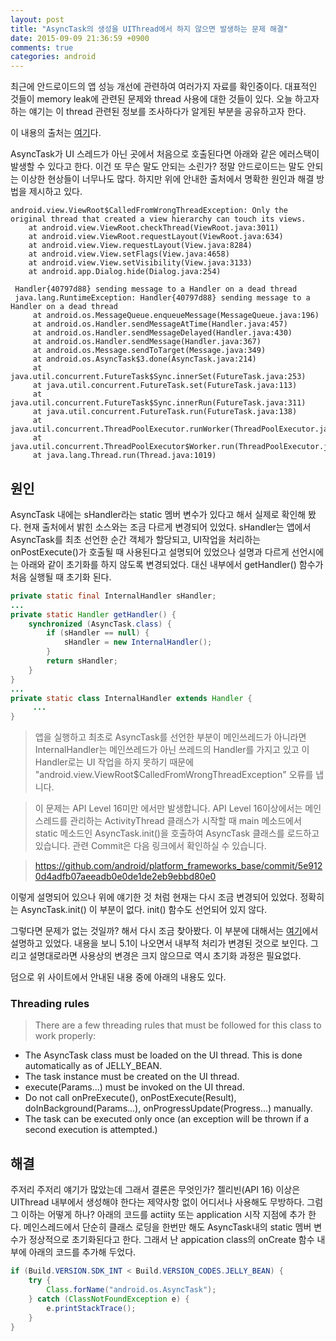 ```yaml
---
layout: post
title: "AsyncTask의 생성을 UIThread에서 하지 않으면 발생하는 문제 해결"
date: 2015-09-09 21:36:59 +0900
comments: true
categories: android
---
```


최근에 안드로이드의 앱 성능 개선에 관련하여 여러가지 자료를 확인중이다. 대표적인 것들이 memory leak에 관련된 문제와 thread 사용에 대한 것들이 있다. 오늘 하고자 하는 얘기는 이 thread 관련된 정보를 조사하다가 알게된 부분을 공유하고자 한다.

이 내용의 출처는 [여기]("https://gist.github.com/benelog/5954649")다.

AsyncTask가 UI 스레드가 아닌 곳에서 처음으로 호출된다면 아래와 같은 에러스택이 발생할 수 있다고 한다. 이건 또 무슨 말도 안되는 소린가? 정말 안드로이드는 말도 안되는 이상한 현상들이 너무나도 많다. 하지만 위에 안내한 출처에서 명확한 원인과 해결 방법을 제시하고 있다.

```
android.view.ViewRoot$CalledFromWrongThreadException: Only the original thread that created a view hierarchy can touch its views.
    at android.view.ViewRoot.checkThread(ViewRoot.java:3011)
    at android.view.ViewRoot.requestLayout(ViewRoot.java:634)
    at android.view.View.requestLayout(View.java:8284)
    at android.view.View.setFlags(View.java:4658)
    at android.view.View.setVisibility(View.java:3133)
    at android.app.Dialog.hide(Dialog.java:254)
```

```
 Handler{40797d88} sending message to a Handler on a dead thread
 java.lang.RuntimeException: Handler{40797d88} sending message to a Handler on a dead thread
     at android.os.MessageQueue.enqueueMessage(MessageQueue.java:196)
     at android.os.Handler.sendMessageAtTime(Handler.java:457)
     at android.os.Handler.sendMessageDelayed(Handler.java:430)
     at android.os.Handler.sendMessage(Handler.java:367)
     at android.os.Message.sendToTarget(Message.java:349)
     at android.os.AsyncTask$3.done(AsyncTask.java:214)
     at java.util.concurrent.FutureTask$Sync.innerSet(FutureTask.java:253)
     at java.util.concurrent.FutureTask.set(FutureTask.java:113)
     at java.util.concurrent.FutureTask$Sync.innerRun(FutureTask.java:311)
     at java.util.concurrent.FutureTask.run(FutureTask.java:138)
     at java.util.concurrent.ThreadPoolExecutor.runWorker(ThreadPoolExecutor.java:1088)
     at java.util.concurrent.ThreadPoolExecutor$Worker.run(ThreadPoolExecutor.java:581)
     at java.lang.Thread.run(Thread.java:1019)
```

## 원인

AsyncTask 내에는 sHandler라는 static 멤버 변수가 있다고 해서 실제로 확인해 봤다. 현재 출처에서 밝힌 소스와는 조금 다르게 변경되어 있었다. sHandler는 앱에서 AsyncTask를 최초 선언한 순간 객체가 할당되고, UI작업을 처리하는 onPostExecute()가 호출될 때 사용된다고 설명되어 있었으나 설명과 다르게 선언시에는 아래와 같이 초기화를 하지 않도록 변경되었다. 대신 내부에서 getHandler() 함수가 처음 실행될 때 초기화 된다.

```java
private static final InternalHandler sHandler;
...
private static Handler getHandler() {
    synchronized (AsyncTask.class) {
        if (sHandler == null) {
            sHandler = new InternalHandler();
        }
        return sHandler;
    }
}
...
private static class InternalHandler extends Handler {
     ...
}
```

> 앱을 실행하고 최초로 AsyncTask를 선언한 부분이 메인쓰레드가 아니라면 InternalHandler는 메인쓰레드가 아닌 쓰레드의 Handler를 가지고 있고 이 Handler로는 UI 작업을 하지 못하기 때문에 "android.view.ViewRoot$CalledFromWrongThreadException" 오류를 냅니다.

> 이 문제는 API Level 16미만 에서만 발생합니다. API Level 16이상에서는 메인스레드를 관리하는 ActivityThread 클래스가 시작할 때 main 메소드에서 static 메소드인 AsyncTask.init()을 호출하여 AsyncTask 클래스를 로드하고 있습니다. 관련 Commit은 다음 링크에서 확인하실 수 있습니다.

> https://github.com/android/platform_frameworks_base/commit/5e9120d4adfb07aeeadb0e0de1de2eb9ebbd80e0

이렇게 설명되어 있으나 위에 얘기한 것 처럼 현재는 다시 조금 변경되어 있었다. 정확히는 AsyncTask.init() 이 부분이 없다. init() 함수도 선언되어 있지 않다.

그렇다면 문제가 없는 것일까? 해서 다시 조금 찾아봤다. 이 부분에 대해서는 [여기]("http://sjava.net/?p=1570")에서 설명하고 있었다.
내용을 보니 5.1이 나오면서 내부적 처리가 변경된 것으로 보인다. 그리고 설명대로라면 사용상의 변경은 크지 않으므로 역시 초기화 과정은 필요없다.

덤으로 위 사이트에서 안내된 내용 중에 아래의 내용도 있다.

### Threading rules

> There are a few threading rules that must be followed for this class to work properly:

* The AsyncTask class must be loaded on the UI thread. This is done automatically as of JELLY_BEAN.
* The task instance must be created on the UI thread.
* execute(Params...) must be invoked on the UI thread.
* Do not call onPreExecute(), onPostExecute(Result), doInBackground(Params...), onProgressUpdate(Progress...) manually.
* The task can be executed only once (an exception will be thrown if a second execution is attempted.)

## 해결

주저리 주저리 얘기가 많았는데 그래서 결론은 무엇인가? 젤리빈(API 16) 이상은 UIThread 내부에서 생성해야 한다는 제약사항 없이 어디서나 사용해도 무방하다. 그럼 그 이하는 어떻게 하나?
아래의 코드를 actiity 또는 application 시작 지점에 추가 한다. 메인스레드에서 단순히 클래스 로딩을 한번만 해도 AsyncTask내의 static 멤버 변수가 정상적으로 초기화된다고 한다.
그래서 난 appication class의 onCreate 함수 내부에 아래의 코드를 추가해 두었다.

```java
if (Build.VERSION.SDK_INT < Build.VERSION_CODES.JELLY_BEAN) {
    try {
        Class.forName("android.os.AsyncTask");
    } catch (ClassNotFoundException e) {
        e.printStackTrace();
    }
}
```

